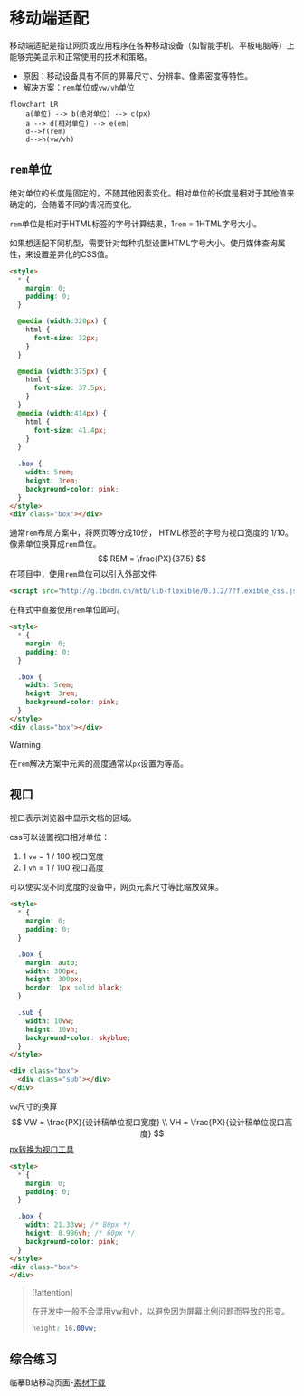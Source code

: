 # 移动端适配

移动端适配是指让网页或应用程序在各种移动设备（如智能手机、平板电脑等）上能够完美显示和正常使用的技术和策略。

* 原因：移动设备具有不同的屏幕尺寸、分辨率、像素密度等特性。
* 解决方案：`rem`单位或`vw/vh`单位

```mermaid
flowchart LR
    a(单位) --> b(绝对单位) --> c(px)
    a --> d(相对单位) --> e(em)
    d-->f(rem)
    d-->h(vw/vh)
```

## `rem`单位

绝对单位的长度是固定的，不随其他因素变化。相对单位的长度是相对于其他值来确定的，会随着不同的情况而变化。

`rem`单位是相对于HTML标签的字号计算结果，1`rem` = 1HTML字号大小。

如果想适配不同机型，需要针对每种机型设置HTML字号大小。使用媒体查询属性，来设置差异化的CSS值。

```html
<style>
  * {
    margin: 0;
    padding: 0;
  }

  @media (width:320px) {
    html {
      font-size: 32px;
    }
  }

  @media (width:375px) {
    html {
      font-size: 37.5px;
    }
  }
  @media (width:414px) {
    html {
      font-size: 41.4px;
    }
  }
  
  .box {
    width: 5rem;
    height: 3rem;
    background-color: pink;
  }
</style>
<div class="box"></div>
```

通常`rem`布局方案中，将网页等分成10份， HTML标签的字号为视口宽度的 1/10。像素单位换算成`rem`单位。
$$
REM = \frac{PX}{37.5}
$$
在项目中，使用`rem`单位可以引入外部文件

```html
<script src="http://g.tbcdn.cn/mtb/lib-flexible/0.3.2/??flexible_css.js,flexible.js"></script>
```

在样式中直接使用`rem`单位即可。

```html
<style>
  * {
    margin: 0;
    padding: 0;
  }

  .box {
    width: 5rem;
    height: 3rem;
    background-color: pink;
  }
</style>
<div class="box"></div>
```

> [!warning]
>
> 在`rem`解决方案中元素的高度通常以`px`设置为等高。

## 视口

视口表示浏览器中显示文档的区域。

css可以设置视口相对单位：

1. 1 `vw` = 1 / 100 视口宽度
2. 1 `vh` = 1 / 100 视口高度

可以使实现不同宽度的设备中，网页元素尺寸等比缩放效果。

```html
<style>
  * {
    margin: 0;
    padding: 0;
  }

  .box {
    margin: auto;
    width: 300px;
    height: 300px;
    border: 1px solid black;
  }

  .sub {
    width: 10vw;
    height: 10vh;
    background-color: skyblue;
  }
</style>

<div class="box">
  <div class="sub"></div>
</div>
```

`vw`尺寸的换算
$$
VW = \frac{PX}{设计稿单位视口宽度} \\
VH = \frac{PX}{设计稿单位视口高度}
$$
[px转换为视口工具](https://cssunitconverter.vercel.app/)

```html
<style>
  * {
    margin: 0;
    padding: 0;
  }

  .box {
    width: 21.33vw; /* 80px */
    height: 8.996vh; /* 60px */
    background-color: pink;
  }
</style>
<div class="box">
</div>
```

> [!attention]
>
> 在开发中一般不会混用vw和vh，以避免因为屏幕比例问题而导致的形变。
>
> ```css
> height: 16.00vw;
> ```

## 综合练习

临摹B站移动页面-[素材下载](https://resource-443.webvpn.ncut.edu.cn/asset/#/share?shareId=db619ec09d63e7745d21255310ee9d25)
